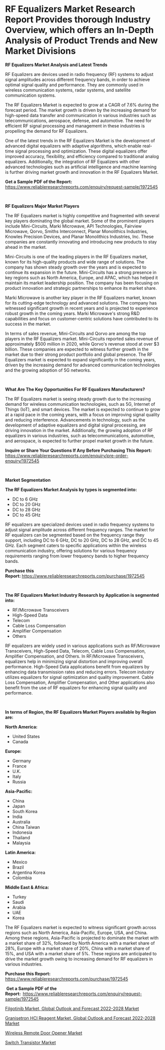 <p><h1>RF Equalizers Market Research Report Provides thorough Industry Overview, which offers an In-Depth Analysis of Product Trends and New Market Divisions</h1></p><p><strong>RF Equalizers Market Analysis and Latest Trends</strong></p>
<p><p>RF Equalizers are devices used in radio frequency (RF) systems to adjust signal amplitudes across different frequency bands, in order to achieve optimal signal quality and performance. They are commonly used in wireless communication systems, radar systems, and satellite communication systems.</p><p>The RF Equalizers Market is expected to grow at a CAGR of 7.6% during the forecast period. The market growth is driven by the increasing demand for high-speed data transfer and communication in various industries such as telecommunications, aerospace, defense, and automotive. The need for efficient RF signal processing and management in these industries is propelling the demand for RF Equalizers.</p><p>One of the latest trends in the RF Equalizers Market is the development of advanced digital equalizers with adaptive algorithms, which enable real-time signal processing and optimization. These digital equalizers offer improved accuracy, flexibility, and efficiency compared to traditional analog equalizers. Additionally, the integration of RF Equalizers with other advanced technologies such as artificial intelligence and machine learning is further driving market growth and innovation in the RF Equalizers Market.</p></p>
<p><strong>Get a Sample PDF of the Report:&nbsp;</strong> <a href="https://www.reliableresearchreports.com/enquiry/request-sample/1972545">https://www.reliableresearchreports.com/enquiry/request-sample/1972545</a></p>
<p>&nbsp;</p>
<p><strong>RF Equalizers Major Market Players</strong></p>
<p><p>The RF Equalizers market is highly competitive and fragmented with several key players dominating the global market. Some of the prominent players include Mini-Circuits, Marki Microwave, API Technologies, Fairview Microwave, Qorvo, Smiths Interconnect, Planar Monolithics Industries, Knowles Precision Devices, and Planar Monolithics Industries, Inc. These companies are constantly innovating and introducing new products to stay ahead in the market.</p><p>Mini-Circuits is one of the leading players in the RF Equalizers market, known for its high-quality products and wide range of solutions. The company has shown steady growth over the years and is expected to continue its expansion in the future. Mini-Circuits has a strong presence in key regions such as North America, Europe, and APAC, which has helped it maintain its market leadership position. The company has been focusing on product innovation and strategic partnerships to enhance its market share.</p><p>Marki Microwave is another key player in the RF Equalizers market, known for its cutting-edge technology and advanced solutions. The company has witnessed significant growth in recent years and is projected to experience robust growth in the coming years. Marki Microwave's strong R&D capabilities and focus on customer-centric solutions have contributed to its success in the market.</p><p>In terms of sales revenue, Mini-Circuits and Qorvo are among the top players in the RF Equalizers market. Mini-Circuits reported sales revenue of approximately $500 million in 2020, while Qorvo's revenue stood at over $3 billion. These companies are expected to witness further growth in the market due to their strong product portfolio and global presence. The RF Equalizers market is expected to expand significantly in the coming years, driven by the increasing demand for advanced communication technologies and the growing adoption of 5G networks.</p></p>
<p>&nbsp;</p>
<p><strong>What Are The Key Opportunities For RF Equalizers Manufacturers?</strong></p>
<p><p>The RF Equalizers market is seeing steady growth due to the increasing demand for wireless communication technologies, such as 5G, Internet of Things (IoT), and smart devices. The market is expected to continue to grow at a rapid pace in the coming years, with a focus on improving signal quality and reducing interference. Advancements in technology, such as the development of adaptive equalizers and digital signal processing, are driving innovation in the market. Additionally, the growing adoption of RF equalizers in various industries, such as telecommunications, automotive, and aerospace, is expected to further propel market growth in the future.</p></p>
<p><strong>Inquire or Share Your Questions If Any Before Purchasing This Report:</strong> <a href="https://www.reliableresearchreports.com/enquiry/pre-order-enquiry/1972545">https://www.reliableresearchreports.com/enquiry/pre-order-enquiry/1972545</a></p>
<p>&nbsp;</p>
<p><strong>Market Segmentation</strong></p>
<p><strong>The RF Equalizers Market Analysis by types is segmented into:</strong></p>
<p><ul><li>DC to 6 GHz</li><li>DC to 20 GHz</li><li>DC to 28 GHz</li><li>DC to 45 GHz</li></ul></p>
<p><p>RF equalizers are specialized devices used in radio frequency systems to adjust signal amplitude across different frequency ranges. The market for RF equalizers can be segmented based on the frequency range they support, including DC to 6 GHz, DC to 20 GHz, DC to 28 GHz, and DC to 45 GHz. Each segment caters to specific applications within the wireless communication industry, offering solutions for various frequency requirements ranging from lower frequency bands to higher frequency bands.</p></p>
<p><strong>Purchase this Report:&nbsp;</strong><a href="https://www.reliableresearchreports.com/purchase/1972545">https://www.reliableresearchreports.com/purchase/1972545</a></p>
<p>&nbsp;</p>
<p><strong>The RF Equalizers Market Industry Research by Application is segmented into:</strong></p>
<p><ul><li>RF/Microwave Transceivers</li><li>High-Speed Data</li><li>Telecom</li><li>Cable Loss Compensation</li><li>Amplifier Compensation</li><li>Others</li></ul></p>
<p><p>RF equalizers are widely used in various applications such as RF/Microwave Transceivers, High-Speed Data, Telecom, Cable Loss Compensation, Amplifier Compensation, and Others. In RF/Microwave Transceivers, equalizers help in minimizing signal distortion and improving overall performance. High-Speed Data applications benefit from equalizers by enhancing data transmission rates and reducing errors. Telecom industry utilizes equalizers for signal optimization and quality improvement. Cable Loss Compensation, Amplifier Compensation, and Other applications also benefit from the use of RF equalizers for enhancing signal quality and performance.</p></p>
<p>&nbsp;</p>
<p><strong>In terms of Region, the RF Equalizers Market Players available by Region are:</strong></p>
<p>
    <p> <strong> North America: </strong>
        <ul>
            <li>United States</li>
            <li>Canada</li>
        </ul>
        </p> 
    <p> <strong> Europe: </strong>
        <ul>
            <li>Germany</li>
            <li>France</li>
            <li>U.K.</li>
            <li>Italy</li>
            <li>Russia</li>
        </ul>
        </p> 
    <p> <strong> Asia-Pacific: </strong>
        <ul>
            <li>China</li>
            <li>Japan</li>
            <li>South Korea</li>
            <li>India</li>
            <li>Australia</li>
            <li>China Taiwan</li>
            <li>Indonesia</li>
            <li>Thailand</li>
            <li>Malaysia</li>
        </ul>
        </p> 
    <p> <strong> Latin America: </strong>
        <ul>
            <li>Mexico</li>
            <li>Brazil</li>
            <li>Argentina Korea</li>
            <li>Colombia</li>
        </ul>
        </p> 
    <p> <strong> Middle East & Africa: </strong>
        <ul>
            <li>Turkey</li>
            <li>Saudi</li>
            <li>Arabia</li>
            <li>UAE</li>
            <li>Korea</li>
        </ul>
    </p>
    </p>
<p><p>The RF Equalizers market is expected to witness significant growth across regions such as North America, Asia-Pacific, Europe, USA, and China. Among these regions, Asia-Pacific is projected to dominate the market with a market share of 32%, followed by North America with a market share of 28%, Europe with a market share of 20%, China with a market share of 15%, and USA with a market share of 5%. These regions are anticipated to drive the market growth owing to increasing demand for RF equalizers in various industries.</p></p>
<p><strong>Purchase this Report: </strong><a href="https://www.reliableresearchreports.com/purchase/1972545">https://www.reliableresearchreports.com/purchase/1972545</a></p>
<p>&nbsp;<strong>Get a Sample PDF of the Report:&nbsp;&nbsp;</strong><a href="https://www.reliableresearchreports.com/enquiry/request-sample/1972545">https://www.reliableresearchreports.com/enquiry/request-sample/1972545</a></p>
<p><strong></strong></p>
<p><p><a href="https://www.linkedin.com/pulse/filgotinib-market-global-outlook-forecast-2022-2028-research-xygnc?trackingId=A9lK%2BTyV%2FBbgSUvdRBv6nQ%3D%3D">Filgotinib Market, Global Outlook and Forecast 2022-2028 Market</a></p><p><a href="https://www.linkedin.com/pulse/granisetron-hcl-reagent-market-global-outlook-forecast-2022-2028-mcvkc?trackingId=2RRHhwBt6X9Lg5lrRHCyag%3D%3D">Granisetron HCl Reagent Market, Global Outlook and Forecast 2022-2028 Market</a></p><p><a href="https://github.com/brenzgnarento/Market-Research-Report-List-1/blob/main/wireless-remote-door-opener-market.md">Wireless Remote Door Opener Market</a></p><p><a href="https://github.com/castoriffic/Market-Research-Report-List-3/blob/main/switch-transistor-market.md">Switch Transistor Market</a></p></p>